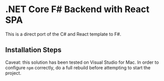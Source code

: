 # .NET Core F# Backend with React SPA

This is a direct port of the C# and React template to F#.

## Installation Steps

Caveat: this solution has been tested on Visual Studio for Mac. In order to configure `npm` correctly, do a full rebuild before attempting to start the project.